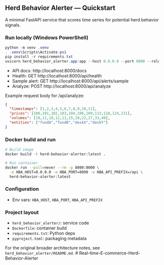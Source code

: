 ## Herd Behavior Alerter — Quickstart

A minimal FastAPI service that scores time series for potential herd behavior signals.

### Run locally (Windows PowerShell)
```powershell
python -m venv .venv
. .venv\Scripts\Activate.ps1
pip install -r requirements.txt
uvicorn herd_behavior_alerter.app:app --host 0.0.0.0 --port 8000 --reload
```

- API docs: http://localhost:8000/docs
- Health: GET http://localhost:8000/api/health
- Sample alert: GET http://localhost:8000/api/alerts/sample
- Analyze: POST http://localhost:8000/api/analyze

Example request body for /api/analyze:
```json
{
  "timestamps": [1,2,3,4,5,6,7,8,9,10,11],
  "prices": [100,101,102,103,104,106,109,113,118,124,131],
  "volumes": [10,11,10,12,11,15,18,22,27,33,40],
  "entities": ["fundA","fundB","deskX","deskY"]
}
```

### Docker build and run
```bash
# Build image
docker build -t herd-behavior-alerter:latest .

# Run container
docker run --pull=never --rm -p 8000:8000 \
  -e HBA_HOST=0.0.0.0 -e HBA_PORT=8000 -e HBA_API_PREFIX=/api \
  herd-behavior-alerter:latest
```

### Configuration
- Env vars: `HBA_HOST`, `HBA_PORT`, `HBA_API_PREFIX`

### Project layout
- `herd_behavior_alerter/`: service code
- `Dockerfile`: container build
- `requirements.txt`: Python deps
- `pyproject.toml`: packaging metadata

For the original broader architecture notes, see `herd_behavior_alerter/README.md`.
#   R e a l - t i m e - E - c o m m e r c e - H e r d - B e h a v i o r - A l e r t e r  
 
